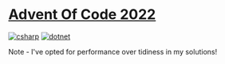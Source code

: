 # [Advent Of Code 2022](https://adventofcode.com/2022)

[![csharp](https://img.shields.io/badge/--512BD4?logo=csharp&logoColor=ffffff)](https://learn.microsoft.com/en-us/dotnet/csharp/)
[![dotnet](https://img.shields.io/badge/--512BD4?logo=.net&logoColor=ffffff)](https://dotnet.microsoft.com/)

Note - I've opted for performance over tidiness in my solutions!
